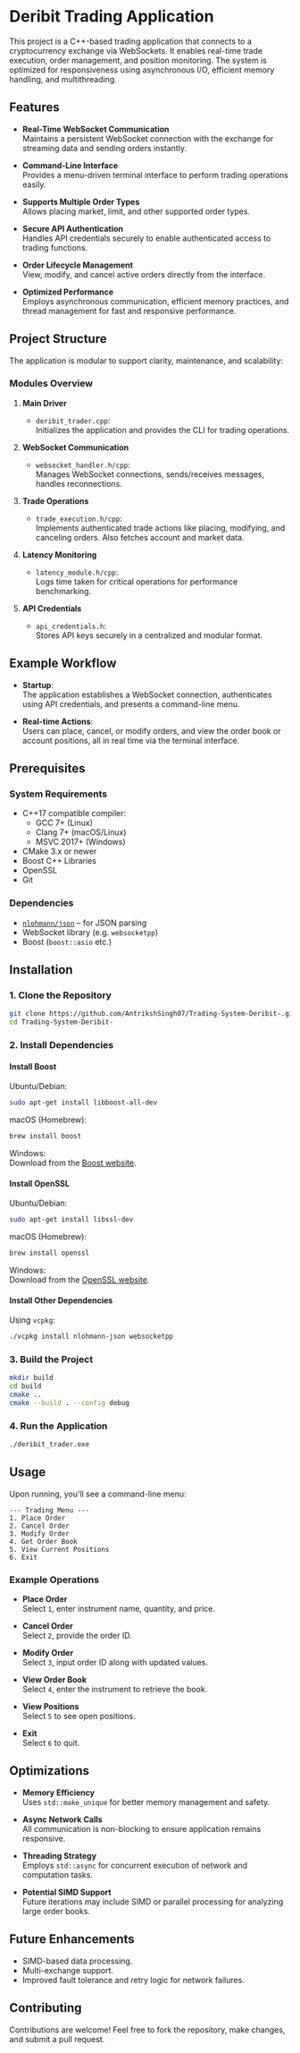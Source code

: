 
# Deribit Trading Application

This project is a C++-based trading application that connects to a cryptocurrency exchange via WebSockets. It enables real-time trade execution, order management, and position monitoring. The system is optimized for responsiveness using asynchronous I/O, efficient memory handling, and multithreading.

## Features

- **Real-Time WebSocket Communication**  
  Maintains a persistent WebSocket connection with the exchange for streaming data and sending orders instantly.

- **Command-Line Interface**  
  Provides a menu-driven terminal interface to perform trading operations easily.

- **Supports Multiple Order Types**  
  Allows placing market, limit, and other supported order types.

- **Secure API Authentication**  
  Handles API credentials securely to enable authenticated access to trading functions.

- **Order Lifecycle Management**  
  View, modify, and cancel active orders directly from the interface.

- **Optimized Performance**  
  Employs asynchronous communication, efficient memory practices, and thread management for fast and responsive performance.

## Project Structure

The application is modular to support clarity, maintenance, and scalability:

### Modules Overview

1. **Main Driver**
   - `deribit_trader.cpp`:  
     Initializes the application and provides the CLI for trading operations.

2. **WebSocket Communication**
   - `websocket_handler.h/cpp`:  
     Manages WebSocket connections, sends/receives messages, handles reconnections.

3. **Trade Operations**
   - `trade_execution.h/cpp`:  
     Implements authenticated trade actions like placing, modifying, and canceling orders. Also fetches account and market data.

4. **Latency Monitoring**
   - `latency_module.h/cpp`:  
     Logs time taken for critical operations for performance benchmarking.

5. **API Credentials**
   - `api_credentials.h`:  
     Stores API keys securely in a centralized and modular format.

## Example Workflow

- **Startup**:  
  The application establishes a WebSocket connection, authenticates using API credentials, and presents a command-line menu.

- **Real-time Actions**:  
  Users can place, cancel, or modify orders, and view the order book or account positions, all in real time via the terminal interface.

## Prerequisites

### System Requirements

- C++17 compatible compiler:
  - GCC 7+ (Linux)
  - Clang 7+ (macOS/Linux)
  - MSVC 2017+ (Windows)
- CMake 3.x or newer
- Boost C++ Libraries
- OpenSSL
- Git

### Dependencies

- [`nlohmann/json`](https://github.com/nlohmann/json) – for JSON parsing
- WebSocket library (e.g. `websocketpp`)
- Boost (`boost::asio` etc.)

## Installation

### 1. Clone the Repository

```bash
git clone https://github.com/AntrikshSingh07/Trading-System-Deribit-.git
cd Trading-System-Deribit-
```

### 2. Install Dependencies

#### Install Boost

Ubuntu/Debian:
```bash
sudo apt-get install libboost-all-dev
```

macOS (Homebrew):
```bash
brew install boost
```

Windows:  
Download from the [Boost website](https://www.boost.org/).

#### Install OpenSSL

Ubuntu/Debian:
```bash
sudo apt-get install libssl-dev
```

macOS (Homebrew):
```bash
brew install openssl
```

Windows:  
Download from the [OpenSSL website](https://www.openssl.org/).

#### Install Other Dependencies

Using `vcpkg`:

```bash
./vcpkg install nlohmann-json websocketpp
```

### 3. Build the Project

```bash
mkdir build
cd build
cmake ..
cmake --build . --config debug
```

### 4. Run the Application

```bash
./deribit_trader.exe
```

## Usage

Upon running, you'll see a command-line menu:

```
--- Trading Menu ---
1. Place Order
2. Cancel Order
3. Modify Order
4. Get Order Book
5. View Current Positions
6. Exit
```

### Example Operations

- **Place Order**  
  Select `1`, enter instrument name, quantity, and price.

- **Cancel Order**  
  Select `2`, provide the order ID.

- **Modify Order**  
  Select `3`, input order ID along with updated values.

- **View Order Book**  
  Select `4`, enter the instrument to retrieve the book.

- **View Positions**  
  Select `5` to see open positions.

- **Exit**  
  Select `6` to quit.

## Optimizations

- **Memory Efficiency**  
  Uses `std::make_unique` for better memory management and safety.

- **Async Network Calls**  
  All communication is non-blocking to ensure application remains responsive.

- **Threading Strategy**  
  Employs `std::async` for concurrent execution of network and computation tasks.

- **Potential SIMD Support**  
  Future iterations may include SIMD or parallel processing for analyzing large order books.

## Future Enhancements

- SIMD-based data processing.
- Multi-exchange support.
- Improved fault tolerance and retry logic for network failures.

## Contributing

Contributions are welcome! Feel free to fork the repository, make changes, and submit a pull request.
